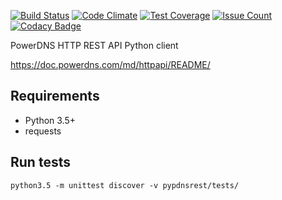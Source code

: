 [![Build Status](https://travis-ci.org/raspi/pypdnsrest.svg?branch=master)](https://travis-ci.org/raspi/pypdnsrest)
[![Code Climate](https://codeclimate.com/github/raspi/pypdnsrest/badges/gpa.svg)](https://codeclimate.com/github/raspi/pypdnsrest)
[![Test Coverage](https://codeclimate.com/github/raspi/pypdnsrest/badges/coverage.svg)](https://codeclimate.com/github/raspi/pypdnsrest/coverage)
[![Issue Count](https://codeclimate.com/github/raspi/pypdnsrest/badges/issue_count.svg)](https://codeclimate.com/github/raspi/pypdnsrest)
[![Codacy Badge](https://api.codacy.com/project/badge/Grade/26121d282a5746c8a4d4b8468aa55969)](https://www.codacy.com/app/raspi/pypdnsrest?utm_source=github.com&amp;utm_medium=referral&amp;utm_content=raspi/pypdnsrest&amp;utm_campaign=Badge_Grade)

PowerDNS HTTP REST API Python client
 
https://doc.powerdns.com/md/httpapi/README/
 
## Requirements
* Python 3.5+
* requests

## Run tests
    python3.5 -m unittest discover -v pypdnsrest/tests/
